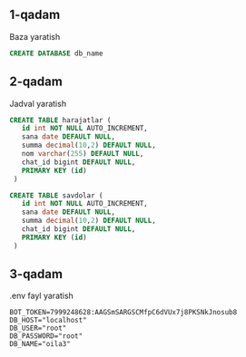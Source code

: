 ## 1-qadam
Baza yaratish
```sql
CREATE DATABASE db_name
```
## 2-qadam
Jadval yaratish

```sql
CREATE TABLE harajatlar (
   id int NOT NULL AUTO_INCREMENT,
   sana date DEFAULT NULL,
   summa decimal(10,2) DEFAULT NULL,
   nom varchar(255) DEFAULT NULL,
   chat_id bigint DEFAULT NULL,
   PRIMARY KEY (id)
 ) 
```
```sql
CREATE TABLE savdolar (
   id int NOT NULL AUTO_INCREMENT,
   sana date DEFAULT NULL,
   summa decimal(10,2) DEFAULT NULL,
   chat_id bigint DEFAULT NULL,
   PRIMARY KEY (id)
 ) 
```

## 3-qadam
.env fayl yaratish

```
BOT_TOKEN=7999248628:AAGSmSARGSCMfpC6dVUx7j8PKSNkJnosub8
DB_HOST="localhost"
DB_USER="root"
DB_PASSWORD="root"
DB_NAME="oila3"
```